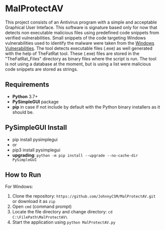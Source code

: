 # MalProtectAV
This project consists of an Antivirus program with a simple and acceptable Graphical User Inteface. This software is signature based only for now that detects non executable malicious files using predefined code snippets from verified vulnerabilities. Small snippets of the code targeting Windows vulnerabilities used to identify the malware were taken from the [Windows Vulnerabilities](https://www.exploit-db.com/?platform=windows&type=local). 
The tool detects executable files (.exe) as well generated with the help of TheFatRat tool. These (.exe) files are stored in the "TheFatRat_Files" directory as binary files where the script is run. 
The tool is not using a database at the moment, but is using a list were malicious code snippets are stored as strings.

## Requirements
* **Python** 3.7+
* **PySimpleGUI** package
* **pip** in case if not include by default with the Python binary installers as it should be.

## PySimpleGUI Install
* pip install pysimplegui
* or
* pip3 install pysimplegui
* **upgrading**: `python -m pip install --upgrade --no-cache-dir PySimpleGUI`

## How to Run
For Windows:

1. Clone the repository: `https://github.com/JohnnyCSM/MalProtectAV.git` or download it as `zip`
2. Open `cmd` (command prompt)
3. Locate the file directory and change directory: `cd` `C:\FilePath\MalProtectAV\`
4. Start the application using `python MalProtectAV.py` 
